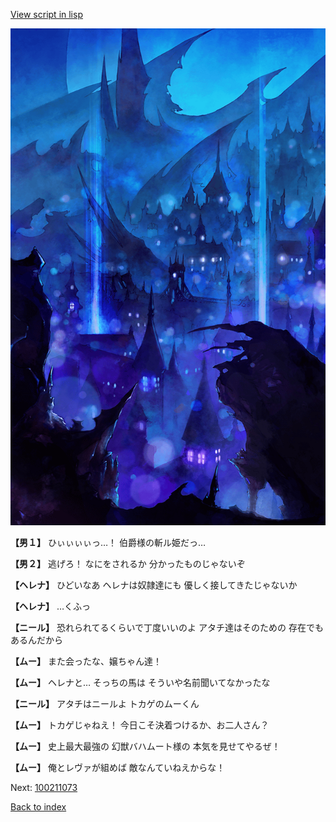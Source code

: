 [View script in lisp](../scripts/100211071.txt)

![300_devil_night03.png](../images/backgrounds/300_devil_night03.png)

**【男１】**
ひぃぃぃぃっ…！
伯爵様の斬ル姫だっ…

**【男２】**
逃げろ！
なにをされるか
分かったものじゃないぞ

**【ヘレナ】**
ひどいなあ
ヘレナは奴隷達にも
優しく接してきたじゃないか

**【ヘレナ】**
…くふっ

**【ニール】**
恐れられてるくらいで丁度いいのよ
アタチ達はそのための
存在でもあるんだから

**【ムー】**
また会ったな、嬢ちゃん達！

**【ムー】**
ヘレナと…
そっちの馬は
そういや名前聞いてなかったな

**【ニール】**
アタチはニールよ
トカゲのムーくん

**【ムー】**
トカゲじゃねえ！
今日こそ決着つけるか、お二人さん？

**【ムー】**
史上最大最強の
幻獣バハムート様の
本気を見せてやるぜ！

**【ムー】**
俺とレヴァが組めば
敵なんていねえからな！


Next: [100211073](100211073.md)

[Back to index](index.md)
